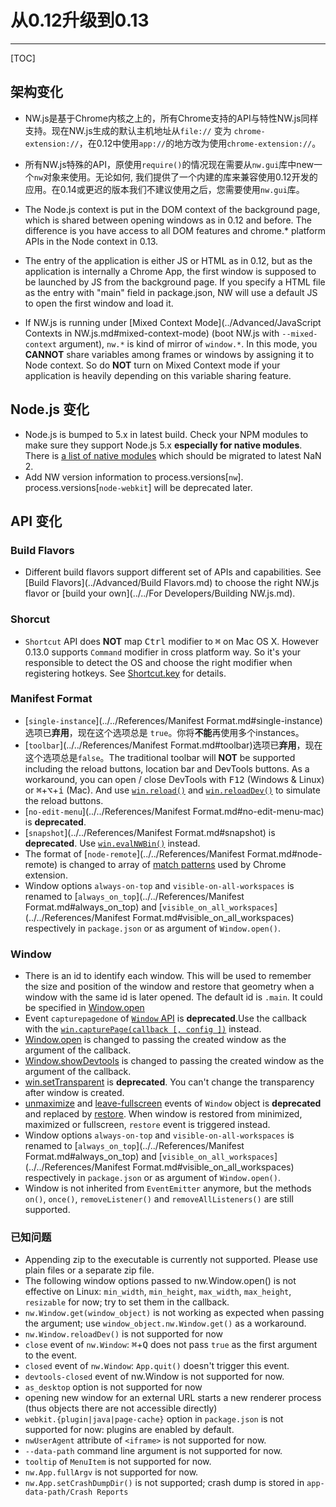 # 从0.12升级到0.13
---

[TOC]

## 架构变化
+ NW.js是基于Chrome内核之上的，所有Chrome支持的API与特性NW.js同样支持。现在NW.js生成的默认主机地址从`file://` 变为 `chrome-extension://`，在0.12中使用`app://`的地方改为使用`chrome-extension://`。

+ 所有NW.js特殊的API，原使用`require()`的情况现在需要从`nw.gui`库中new一个`nw`对象来使用。无论如何, 我们提供了一个内建的库来兼容使用0.12开发的应用。在0.14或更迟的版本我们不建议使用之后，您需要使用`nw.gui`库。

+ The Node.js context is put in the DOM context of the background page, which is shared between opening windows as in 0.12 and before. The difference is you have access to all DOM features and chrome.* platform APIs in the Node context in 0.13.

+ The entry of the application is either JS or HTML as in 0.12, but as the application is internally a Chrome App, the first window is supposed to be launched by JS from the background page. If you specify a HTML file as the entry with "main" field in package.json, NW will use a default JS to open the first window and load it.

+ If NW.js is running under [Mixed Context Mode](../Advanced/JavaScript Contexts in NW.js.md#mixed-context-mode) (boot NW.js with `--mixed-context` argument), `nw.*` is kind of mirror of `window.*`. In this mode, you **CANNOT** share variables among frames or windows by assigning it to Node context. So do **NOT** turn on Mixed Context mode if your application is heavily depending on this variable sharing feature.

## Node.js 变化

+ Node.js is bumped to 5.x in latest build. Check your NPM modules to make sure they support Node.js 5.x **especially for native modules**. There is [a list of native modules](https://github.com/nodejs/node/issues/2798) which should be migrated to latest NaN 2.
+ Add NW version information to process.versions[`nw`]. process.versions[`node-webkit`] will be deprecated later.

## API 变化

### Build Flavors

+ Different build flavors support different set of APIs and capabilities. See [Build Flavors](../Advanced/Build Flavors.md) to choose the right NW.js flavor or [build your own](../../For Developers/Building NW.js.md).

### Shorcut

+ `Shortcut` API does **NOT** map <kbd>Ctrl</kbd> modifier to <kbd>&#8984;</kbd> on Mac OS X. However 0.13.0 supports `Command` modifier in cross platform way. So it's your responsible to detect the OS and choose the right modifier when registering hotkeys. See [Shortcut.key](../../References/Shortcut.md#shortcutkey) for details.

### Manifest Format

+ [`single-instance`](../../References/Manifest Format.md#single-instance) 选项已**弃用**，现在这个选项总是 `true`。你将**不能**再使用多个instances。
+ [`toolbar`](../../References/Manifest Format.md#toolbar)选项已**弃用**，现在这个选项总是`false`。The traditional toolbar will **NOT** be supported including the reload buttons, location bar and DevTools buttons. As a workaround, you can open / close DevTools with <kbd>F12</kbd> (Windows & Linux) or <kbd>&#8984;</kbd>+<kbd>&#8997;</kbd>+<kbd>i</kbd> (Mac). And use [`win.reload()`](../../References/Window.md#winreload) and [`win.reloadDev()`](../../References/Window.md#winreloaddev) to simulate the reload buttons.
+ [`no-edit-menu`](../../References/Manifest Format.md#no-edit-menu-mac) is **deprecated**.
+ [`snapshot`](../../References/Manifest Format.md#snapshot) is **deprecated**. Use [`win.evalNWBin()`](../../References/Window.md#winevalnwbin) instead.
+ The format of [`node-remote`](../../References/Manifest Format.md#node-remote) is changed to array of [match patterns](https://developer.chrome.com/extensions/match_patterns) used by Chrome extension.
+ Window options `always-on-top` and `visible-on-all-workspaces` is renamed to [`always_on_top`](../../References/Manifest Format.md#always_on_top) and [`visible_on_all_workspaces`](../../References/Manifest Format.md#visible_on_all_workspaces) respectively in `package.json` or as argument of `Window.open()`.

### Window

+ There is an id to identify each window. This will be used to remember the size and position of the window and restore that geometry when a window with the same id is later opened. The default id is `.main`. It could be specified in [Window.open](../../References/Window.md#windowopenurl-options-callback)
+ Event `capturepagedone` of [`Window` API](../../References/Window.md#event-capturepagedone) is **deprecated**.Use the callback with the [`win.capturePage(callback [, config ])`](../../References/Window.md#wincapturepagecallback--config-) instead.
+ [Window.open](../../References/Window.md#windowopenurl-options-callback) is changed to passing the created window as the argument of the callback.
+ [Window.showDevtools](../../References/Window.md#winshowdevtoolsiframe-headless-callback) is changed to passing the created window as the argument of the callback.
+ [win.setTransparent](../../References/Window.md#winsettransparent) is **deprecated**. You can't change the transparency after window is created.
+ [unmaximize](../../References/Window.md#event-unmaximize) and [leave-fullscreen](../../References/Window.md#event-leave-fullscreen) events of `Window` object is **deprecated** and replaced by [restore](../../References/Window.md#event-restore). When window is restored from minimized, maximized or fullscreen, `restore` event is triggered instead.
+ Window options `always-on-top` and `visible-on-all-workspaces` is renamed to [`always_on_top`](../../References/Manifest Format.md#always_on_top) and [`visible_on_all_workspaces`](../../References/Manifest Format.md#visible_on_all_workspaces) respectively in `package.json` or as argument of `Window.open()`.
+ Window is not inherited from `EventEmitter` anymore, but the methods `on()`, `once()`, `removeListener()` and `removeAllListeners()` are still supported.

### 已知问题

+ Appending zip to the executable is currently not supported. Please use plain files or a separate zip file.
+ The following window options passed to nw.Window.open() is not effective on Linux: `min_width`, `min_height`, `max_width`, `max_height`, `resizable` for now; try to set them in the callback.
+ `nw.Window.get(window_object)` is not working as expected when passing the argument; use `window_object.nw.Window.get()` as a workaround.
+ `nw.Window.reloadDev()` is not supported for now
+ `close` event of `nw.Window`: <kbd>&#8984;</kbd>+<kbd>Q</kbd> does not pass `true` as the first argument to the event.
+ `closed` event of `nw.Window`: `App.quit()` doesn't trigger this event.
+ `devtools-closed` event of nw.Window is not supported for now.
+ `as_desktop` option is not supported for now
+ opening new window for an external URL starts a new renderer process (thus objects there are not accessible directly)
+ `webkit.{plugin|java|page-cache}` option in `package.json` is not supported for now: plugins are enabled by default.
+ `nwUserAgent` attribute of `<iframe>` is not supported for now.
+ `--data-path` command line argument is not supported for now.
+ `tooltip` of `MenuItem` is not supported for now.
+ `nw.App.fullArgv` is not supported for now.
+ `nw.App.setCrashDumpDir()` is not supported; crash dump is stored in `app-data-path/Crash Reports`
